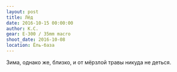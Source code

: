 ```yaml
---
layout: post
title: Лёд
date: 2016-10-15 00:00:00
author: К.С.
gear: E-300 / 35mm macro
shoot_date: 2016-10-08
location: Ёль-база
---
```


Зима, однако же, близко, и от мёрзлой травы никуда не деться.
